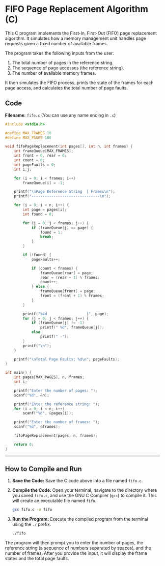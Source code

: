 # FIFO Page Replacement Algorithm (C)

This C program implements the First-In, First-Out (FIFO) page replacement algorithm. It simulates how a memory management unit handles page requests given a fixed number of available frames.

The program takes the following inputs from the user:
1.  The total number of pages in the reference string.
2.  The sequence of page accesses (the reference string).
3.  The number of available memory frames.

It then simulates the FIFO process, prints the state of the frames for each page access, and calculates the total number of page faults.

## Code

**Filename:** `fifo.c` (You can use any name ending in `.c`)

```c
#include <stdio.h>

#define MAX_FRAMES 10  
#define MAX_PAGES 100  

void fifoPageReplacement(int pages[], int n, int frames) {
    int frameQueue[MAX_FRAMES];  
    int front = 0, rear = 0;     
    int count = 0;               
    int pageFaults = 0; 
    int i,j;    

    for (i = 0; i < frames; i++) 
        frameQueue[i] = -1;

    printf("\nPage Reference String  | Frames\n");
    printf("-------------------------------\n");

    for (i = 0; i < n; i++) {
        int page = pages[i];
        int found = 0; 

        for (j = 0; j < frames; j++) {
            if (frameQueue[j] == page) {
                found = 1;
                break;
            }
        }

        if (!found) {
            pageFaults++;

            if (count < frames) {
                frameQueue[rear] = page;
                rear = (rear + 1) % frames;
                count++;
            } else {
                frameQueue[front] = page; 
                front = (front + 1) % frames; 
            }
        }

        printf("%4d                  |", page);
        for (j = 0; j < frames; j++) {
            if (frameQueue[j] != -1)
                printf(" %d", frameQueue[j]);
            else
                printf(" -");
        }
        printf("\n");
    }

    printf("\nTotal Page Faults: %d\n", pageFaults);
}

int main() {
    int pages[MAX_PAGES], n, frames;
    int i;

    printf("Enter the number of pages: ");
    scanf("%d", &n);

    printf("Enter the reference string: ");
    for (i = 0; i < n; i++)
        scanf("%d", &pages[i]);

    printf("Enter the number of frames: ");
    scanf("%d", &frames);

    fifoPageReplacement(pages, n, frames);

    return 0;
}
```

---

## How to Compile and Run

1.  **Save the Code:** Save the C code above into a file named `fifo.c`.

2.  **Compile the Code:** Open your terminal, navigate to the directory where you saved `fifo.c`, and use the GNU C Compiler (`gcc`) to compile it. This will create an executable file named `fifo`.

    ```bash
    gcc fifo.c -o fifo
    ```

3.  **Run the Program:** Execute the compiled program from the terminal using the `./` prefix.

    ```bash
    ./fifo
    ```

The program will then prompt you to enter the number of pages, the reference string (a sequence of numbers separated by spaces), and the number of frames. After you provide the input, it will display the frame states and the total page faults.